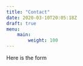 ```yaml
---
title: "Contact"
date: 2020-03-10T20:05:18Z
draft: true
menu: 
    main:
        weight: 100
---
```


Here is the form

<script charset="utf-8" type="text/javascript" src="//js.hsforms.net/forms/shell.js"></script>
<script>
  hbspt.forms.create({
	portalId: "4217110",
	formId: "4c9ef0de-a4ed-46d0-9d97-8524c1d07950"
});
</script>